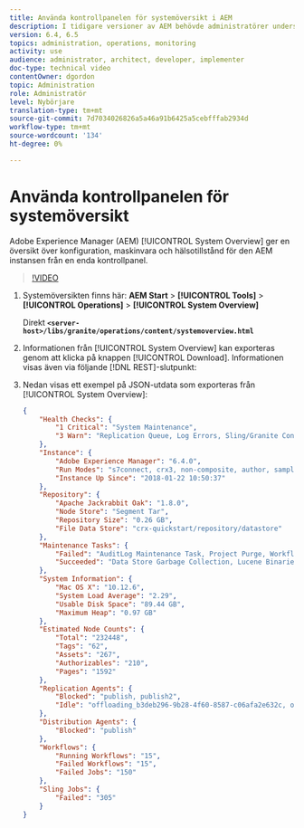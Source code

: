 ```yaml
---
title: Använda kontrollpanelen för systemöversikt i AEM
description: I tidigare versioner av AEM behövde administratörer undersöka flera olika platser för att få en fullständig bild av den AEM instansen. Syftet med systemöversikten är att lösa detta genom att tillhandahålla en översikt över konfiguration, maskinvara och hälsa för den AEM instansen från en enda kontrollpanel.
version: 6.4, 6.5
topics: administration, operations, monitoring
activity: use
audience: administrator, architect, developer, implementer
doc-type: technical video
contentOwner: dgordon
topic: Administration
role: Administratör
level: Nybörjare
translation-type: tm+mt
source-git-commit: 7d7034026826a5a46a91b6425a5cebfffab2934d
workflow-type: tm+mt
source-wordcount: '134'
ht-degree: 0%

---
```



# Använda kontrollpanelen för systemöversikt

Adobe Experience Manager (AEM) [!UICONTROL System Overview] ger en översikt över konfiguration, maskinvara och hälsotillstånd för den AEM instansen från en enda kontrollpanel.

>[!VIDEO](https://video.tv.adobe.com/v/21340?quality=12&learn=on)

1. Systemöversikten finns här: **AEM Start** > **[!UICONTROL Tools]** > **[!UICONTROL Operations]** > **[!UICONTROL System Overview]**

   Direkt **`<server-host>/libs/granite/operations/content/systemoverview.html`**

1. Informationen från [!UICONTROL System Overview] kan exporteras genom att klicka på knappen [!UICONTROL Download]. Informationen visas även via följande [!DNL REST]-slutpunkt:
1. Nedan visas ett exempel på JSON-utdata som exporteras från [!UICONTROL System Overview]:

   ```json
   {
       "Health Checks": {
           "1 Critical": "System Maintenance",
           "3 Warn": "Replication Queue, Log Errors, Sling/Granite Content Access Check"
       },
       "Instance": {
           "Adobe Experience Manager": "6.4.0",
           "Run Modes": "s7connect, crx3, non-composite, author, samplecontent, crx3tar",
           "Instance Up Since": "2018-01-22 10:50:37"
       },
       "Repository": {
           "Apache Jackrabbit Oak": "1.8.0",
           "Node Store": "Segment Tar",
           "Repository Size": "0.26 GB",
           "File Data Store": "crx-quickstart/repository/datastore"
       },
       "Maintenance Tasks": {
           "Failed": "AuditLog Maintenance Task, Project Purge, Workflow Purge",
           "Succeeded": "Data Store Garbage Collection, Lucene Binaries Cleanup, Revision Clean Up, Version Purge, Purge of ad-hoc tasks"
       },
       "System Information": {
           "Mac OS X": "10.12.6",
           "System Load Average": "2.29",
           "Usable Disk Space": "89.44 GB",
           "Maximum Heap": "0.97 GB"
       },
       "Estimated Node Counts": {
           "Total": "232448",
           "Tags": "62",
           "Assets": "267",
           "Authorizables": "210",
           "Pages": "1592"
       },
       "Replication Agents": {
           "Blocked": "publish, publish2",
           "Idle": "offloading_b3deb296-9b28-4f60-8587-c06afa2e632c, offloading_outbox, offloading_reverse_b3deb296-9b28-4f60-8587-c06afa2e632c, publish_reverse, scene7, screens, screens2, test_and_target"
       },
       "Distribution Agents": {
           "Blocked": "publish"
       },
       "Workflows": {
           "Running Workflows": "15",
           "Failed Workflows": "15",
           "Failed Jobs": "150"
       },
       "Sling Jobs": {
           "Failed": "305"
       }
   }
   ```
